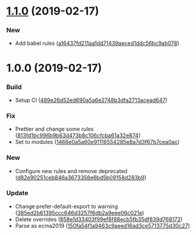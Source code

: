 # [1.1.0](https://github.com/pmrcunha/eslint-config-pmrcunha/compare/v1.0.0...v1.1.0) (2019-02-17)


### New

* Add babel rules ([a16437fd211aa1dd71439aeced1ddc56bc9ab078](https://github.com/pmrcunha/eslint-config-pmrcunha/commit/a16437fd211aa1dd71439aeced1ddc56bc9ab078))

# 1.0.0 (2019-02-17)


### Build

* Setup CI ([489e26d52ed690a5a6e2748b3dfa2713acead647](https://github.com/pmrcunha/eslint-config-pmrcunha/commit/489e26d52ed690a5a6e2748b3dfa2713acead647))

### Fix

* Prettier and change some rules ([813fd1bc996b9b63d473b8c106cfcba61a32e874](https://github.com/pmrcunha/eslint-config-pmrcunha/commit/813fd1bc996b9b63d473b8c106cfcba61a32e874))
* Set to modules ([1466e0a5a60e91116554285e8a7d3f67b7cea0ac](https://github.com/pmrcunha/eslint-config-pmrcunha/commit/1466e0a5a60e91116554285e8a7d3f67b7cea0ac))

### New

* Configure new rules and remove deprecated ([d82e90251ceb846a3673358e6bd5b09158d283b9](https://github.com/pmrcunha/eslint-config-pmrcunha/commit/d82e90251ceb846a3673358e6bd5b09158d283b9))

### Update

* Change prefer-default-export to warning ([385ed2b61395ccc646d3257f6db2a9eee06c021e](https://github.com/pmrcunha/eslint-config-pmrcunha/commit/385ed2b61395ccc646d3257f6db2a9eee06c021e))
* Delete overrides ([858e1d33403f99ef8f88ecb5fb35df839d768172](https://github.com/pmrcunha/eslint-config-pmrcunha/commit/858e1d33403f99ef8f88ecb5fb35df839d768172))
* Parse as ecma2019 ([150fa54f1a9463c9aeed16ad3ce5713775d30c27](https://github.com/pmrcunha/eslint-config-pmrcunha/commit/150fa54f1a9463c9aeed16ad3ce5713775d30c27))
